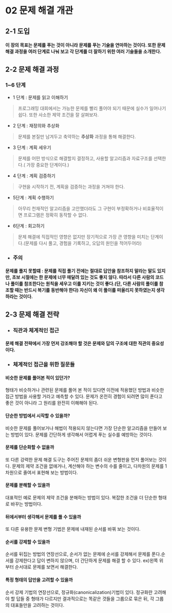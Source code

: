 # 02 문제 해결 개관
## 2-1 도입
#### 이 장의 목표는 문제를 푸는 것이 아니라 문제를 푸는 기술을 연마하는 것이다. 또한 문제 해결 과정을 여러 단계로 나눠 보고 각 단계를 더 잘하기 위한 여러 기술들을 소개한다.

## 2-2 문제 해결 과정
### 1~6 단계
 * 1 단계 : 문제를 읽고 이해하기
 > 프로그래밍 대회에서는 가능한 문제를 빨리 풀어야 되기 때문에 실수가 일어나기 쉽다. 또한 사소한 제약 조건을 잘 살펴보자.
* 2 단계 : 재정의와 추상화
 > 문제를 본질만 남겨두고 축약하는 **추상화** 과정을 통해 해결한다.
* 3 단계 : 계획 세우기
 > 문제를 어떤 방식으로 해결할지 결정하고, 사용할 알고리즘과 자료구조를 선택한다.( 가장 중요한 단계이다.)
* 4 단계 : 계획 검증하기
 > 구현을 시작하기 전, 계획을 검증하는 과정을 거쳐야 한다.
* 5단계 : 계획 수행하기
 > 아무리 천재적인 알고리즘을 고안했더라도 그 구현이 부정확하거나 비효율적이면 프로그램은 정확히 동작할 수 없다.
* 6단계 : 회고하기
 > 문제 해결에 직접적인 영향은 없지만 장기적으로 가장 큰 영향을 미치는 단계이다.(문제를 다시 풀고, 경험을 기록하고, 오답의 원인을 적어두어라)

* ### 주의
#### 문제를 풀지 못할떄 : 문제를 직접 풀기 전에는 절대로 답안을 참조하지 말라는 말도 있지만, 초보 시절에는 한 문제에 너무 매달려 있는 것도 좋지 않다. 따라서 다른 사람의 코드나 풀이를 참조한다는 원칙을 세우고 이를 지키는 것이 좋다.(단, 다른 사람의 풀이를 참조할 때는 반드시 복기를 동반해야 한다) 자신이 왜 이 풀이를 떠올리지 못하였는지 생각하라는 것이다.
 
## 2-3 문제 해결 전략
* ### 직관과 체계적인 접근
#### 문제 해결 전략에서 가장 먼저 강조해야 할 것은 문제와 답의 구조에 대한 직관의 중요성이다.
* ### 체계적인 접근을 위한 질문들
#### 비슷한 문제를 풀어본 적이 있던가?
형태가 비슷하거나 관련된 문제를 풀어 본 적이 있다면 이전에 적용했던 방법과 비슷한 접근 방법을 사용할 거라고 예측할 수 있다.
문제가 온전히 경험이 되려면 많이 푼다고 좋은 것이 아니라 그 원리를 완전히 이해해야 된다.
#### 단순한 방법에서 시작할 수 있을까?
비슷한 문제를 풀어보거나 해법이 적용되지 않는다면 가장 단순한 알고리즘을 만들어 보는 방법이 있다. 문제를 간단하게 생각해서 어렵게 푸는 실수를 예방하는 것이다.
#### 문제를 단순화할 수 없을까
또 다른 강력한 문제 해결 도구는 주어진 문제의 좀더 쉬운 변형판을 먼저 풀어보는 것이다. 문제의 제약 조건을 없애거나, 계산해야 하는 변수의 수를 줄이고,
다차원의 문제를 1차원으로 줄여서 표현해 보는 방법이다.
#### 문제를 분해할 수 있을까
 대표적인 예로 문제의 제약 조건을 분해하는 방법이 있다. 복잡한 조건을 더 단순한 형태로 바꾸는 방법이다.
#### 뒤에서부터 생각해서 문제를 풀 수 있을까
 또 다른 유용한 문제 변형 기법은 문제에 내재된 순서를 바꿔 보는 것이다.
#### 순서를 강제할 수 있을까
 순서를 뒤집는 방법의 연장선으로, 순서가 없는 문제에 순서를 강제해서 문제를 푼다.순서를 강제한다고 답이 변하지 않으며, 더 간단하게 문제를 해결 할 수 있다.
 ex)왼쪽 위부터 순서대로 문제를 보면서 해결한다.
#### 특정 형태의 답만을 고려할 수 있을까
 순서 강제 기법의 연장선으로, 정규화(canonicalization)기법이 있다. 정규화란 고려해야 할 답들 중 형태가 다르지만 결과적으로는 똑같은 것들을 그룹으로 묶은 뒤, 각 그룹의 대표들만을 고려하는 것이다.
